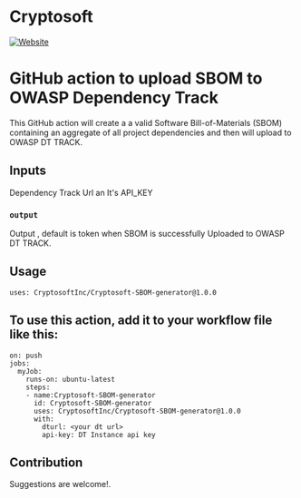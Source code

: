 # Cryptosoft

[![Website](https://img.shields.io/badge/https://-www.cryptosoft.com-blue.svg)](https://www.cryptosoft.com/)



# GitHub action to upload SBOM to OWASP Dependency Track

This GitHub action will create a a valid Software Bill-of-Materials (SBOM) containing an aggregate of all project dependencies and then will upload to OWASP DT TRACK.


## Inputs
Dependency Track Url an It's API_KEY

### `output`
Output , default is token when SBOM is successfully Uploaded to OWASP DT TRACK.

## Usage
```
uses: CryptosoftInc/Cryptosoft-SBOM-generator@1.0.0
```
## To use this action, add it to your workflow file like this:

```
on: push
jobs:
  myJob:
    runs-on: ubuntu-latest
    steps:
    - name:Cryptosoft-SBOM-generator
      id: Cryptosoft-SBOM-generator
      uses: CryptosoftInc/Cryptosoft-SBOM-generator@1.0.0
      with:
        dturl: <your dt url>
        api-key: DT Instance api key
```
## Contribution

Suggestions are welcome!.
